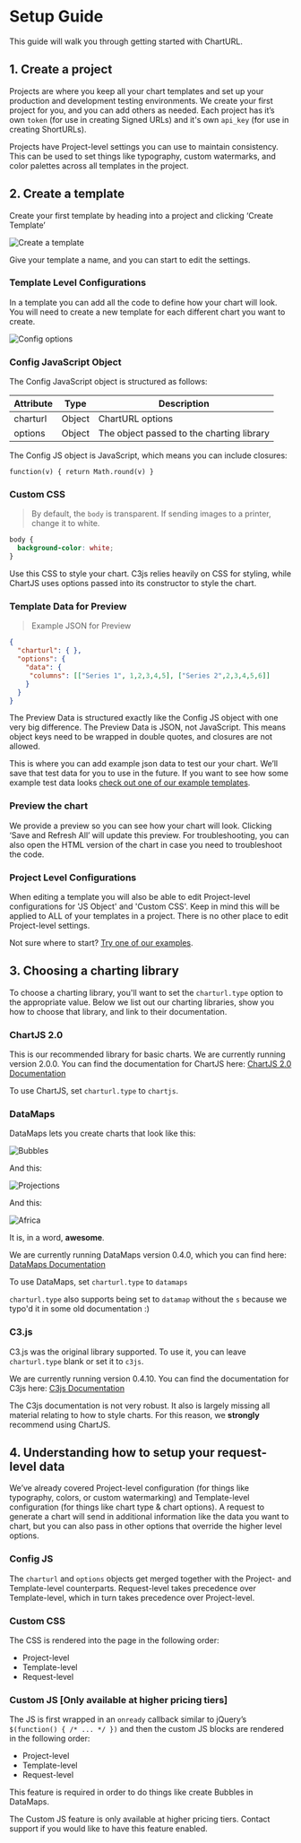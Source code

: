 # Setup Guide

This guide will walk you through getting started with ChartURL.

## 1. Create a project

Projects are where you keep all your chart templates and set up your production
and development testing environments. We create your first project for you, and
you can add others as needed. Each project has it’s own `token` (for use in creating
Signed URLs) and it's own `api_key` (for use in creating ShortURLs).

Projects have Project-level settings you can use to maintain consistency. This
can be used to set things like typography, custom watermarks,
and color palettes across
all templates in the project.

## 2. Create a template

Create your first template by heading into a project and clicking ‘Create
Template’

![Create a template](https://www.evernote.com/l/AgUPiXIVTaZGNovv0TNQutpkZcE3PkXbaWUB/image.png)

Give your template a name, and you can start to edit the settings.

### Template Level Configurations

In a template you can add all the code to define how your chart will look. You
will need to create a new template for each different chart you want to create. 

![Config options](https://www.evernote.com/l/AgX_PwqrupBH6ZdaUxUQbABqYfO-Oh2W3HkB/image.png)

### Config JavaScript Object

The Config JavaScript object is structured as follows:

Attribute | Type | Description
---|---|---
charturl|Object|ChartURL options
options|Object|The object passed to the charting library

The Config JS object is JavaScript, which means you can include closures:

`function(v) { return Math.round(v) }`

### Custom CSS

> By default, the `body` is transparent. If sending images to a printer,  change it to white.

```css
body {
  background-color: white;
}
```

Use this CSS to style your chart. C3js relies heavily on CSS for styling, while
ChartJS uses options passed into its constructor to style the chart.

### Template Data for Preview

> Example JSON for Preview

```json
{
  "charturl": { },
  "options": {
    "data": {
     "columns": [["Series 1", 1,2,3,4,5], ["Series 2",2,3,4,5,6]]
    }
  }
}
```

The Preview Data is structured exactly like the Config JS object with one very
big difference. The Preview Data is JSON, not JavaScript. This means object
keys need to be wrapped in double quotes, and closures are not allowed.

This is where you can add example json data to test our your chart. We’ll save
that test data for you to use in the future. If you want to see how some
example test data looks [check out one of our example
templates](https://charturl.com/app/examples).

### Preview the chart

We provide a preview so you can see how your chart will look. Clicking
‘Save and Refresh All’ will update this preview. For troubleshooting, you can
also open the HTML version of the chart in case you need to troubleshoot the
code.

### Project Level Configurations

When editing a template you will also be able to edit Project-level
configurations for 'JS Object' and 'Custom CSS'. Keep in mind this will be
applied to ALL of your templates in a project. There is no other place to edit
Project-level settings.

Not sure where to start? [Try one of our examples](https://charturl.com/app/examples).

## 3. Choosing a charting library

To choose a charting library, you'll want to set the `charturl.type` option to the
appropriate value. Below we list out our charting libraries, show you how to choose
that library, and link to their documentation.

### ChartJS 2.0

This is our recommended library for basic charts. We are currently running
version 2.0.0. You can find
the documentation for ChartJS here: [ChartJS 2.0 Documentation](https://chartjs.org)

To use ChartJS, set `charturl.type` to `chartjs`.

### DataMaps

DataMaps lets you create charts that look like this:

![Bubbles](https://dl.dropboxusercontent.com/spa/c8k9520tqhih2dg/y-a67_4d.png)

And this:

![Projections](https://dl.dropboxusercontent.com/spa/c8k9520tqhih2dg/4hwi9i1t.png)

And this: 

![Africa](https://dl.dropboxusercontent.com/spa/c8k9520tqhih2dg/fs3bpnnv.png)

It is, in a word, **awesome**.

We are currently running DataMaps version 0.4.0, which you can find here:
[DataMaps Documentation](http://datamaps.github.io)

To use DataMaps, set `charturl.type` to `datamaps`

<aside class="notice">
<code>charturl.type</code> also supports being set to <code>datamap</code>
without the <code>s</code>
because we typo'd it in some old documentation :)
</aside>

### C3.js

C3.js was the original library supported. To use it, you can leave `charturl.type` blank or set it to `c3js`.

We are currently running version 0.4.10. You can find the documentation for C3js here:
[C3js Documentation](http://c3js.org)

<aside class="warning">
The C3js documentation is not very robust. It also is largely missing all material relating to how to
style charts. For this reason, we <strong>strongly</strong> recommend using ChartJS.
</aside>

## 4. Understanding how to setup your request-level data

We’ve already covered Project-level configuration (for things like typography,
colors, or custom watermarking) and Template-level configuration (for things
like chart type & chart options). A request to generate a chart will send in
additional information like the data you want to chart, but you can also pass
in other options that override the higher level options. 

### Config JS

The `charturl` and `options` objects get merged together with the Project- and
Template-level counterparts. Request-level takes precedence over
Template-level, which in turn takes precedence over Project-level.

### Custom CSS

The CSS is rendered into the page in the following order:

- Project-level
- Template-level
- Request-level

### Custom JS [Only available at higher pricing tiers]

The JS is first wrapped in an `onready` callback similar to jQuery’s
`$(function() { /* ... */ })` and then the custom JS blocks are rendered in the
following order:

- Project-level
- Template-level
- Request-level

This feature is required in order to do things like create
Bubbles in DataMaps.

The Custom JS feature is only available at higher pricing tiers. Contact
support if you would like to have this feature enabled.


